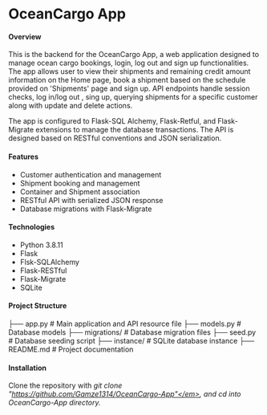 # OceanCargo App

#### Overview

This is the backend for the OceanCargo App, a web application designed to manage ocean cargo bookings, login, log out and sign up functionalities. The app allows user to view their shipments and remaining credit amount information on the Home page, book a shipment based on the schedule provided on 'Shipments' page and sign up. API endpoints handle session checks, log in/log out , sing up, querying shipments for a specific customer along with update and delete actions.

The app is configured to Flask-SQL Alchemy, Flask-Retful, and Flask-Migrate extensions to manage the database transactions. The API is designed based on RESTful conventions and JSON serialization.


#### Features

- Customer authentication and management
- Shipment booking and management
- Container and Shipment association
- RESTful API with serialized JSON response
- Database migrations with Flask-Migrate


#### Technologies

- Python 3.8.11
- Flask 
- Flsk-SQLAlchemy
- Flask-RESTful
- Flask-Migrate
- SQLite


#### Project Structure 

├── app.py                 # Main application and API resource file
├── models.py              # Database models
├── migrations/            # Database migration files
├── seed.py                # Database seeding script
├── instance/              # SQLite database instance
├── README.md              # Project documentation



#### Installation

Clone the repository with <em>git clone "https://github.com/Gamze1314/OceanCargo-App"</em>, and cd into OceanCargo-App directory.






